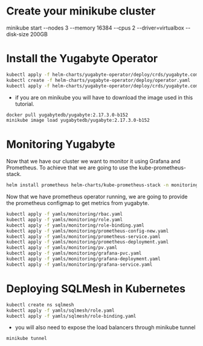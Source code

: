 # Create your minikube cluster
minikube start --nodes 3 --memory 16384 --cpus 2 --driver=virtualbox --disk-size 200GB 

# Install the Yugabyte Operator
```sh
kubectl apply -f helm-charts/yugabyte-operator/deploy/crds/yugabyte.com_ybclusters_crd_v1.yaml
kubectl create -f helm-charts/yugabyte-operator/deploy/operator.yaml
kubectl apply -f helm-charts/yugabyte-operator/deploy/crds/yugabyte.com_v1alpha1_ybcluster_full_cr.yaml
```
- if you are on minikube you will have to download the image used in this tutorial.

```sh
docker pull yugabytedb/yugabyte:2.17.3.0-b152
minikube image load yugabytedb/yugabyte:2.17.3.0-b152
```

# Monitoring Yugabyte
Now that we have our cluster we want to monitor it using Grafana and Prometheus. To achieve that we are going to use the kube-prometheus-stack.
```sh
helm install prometheus helm-charts/kube-prometheus-stack -n monitoring --create-namespace
```
Now that we have prometheus operator running, we are going to provide the prometheus configmap to get metrics from yugabyte.
```sh
kubectl apply -f yamls/monitoring/rbac.yaml
kubectl apply -f yamls/monitoring/role.yaml
kubectl apply -f yamls/monitoring/role-binding.yaml
kubectl apply -f yamls/monitoring/prometheus-config-new.yaml
kubectl apply -f yamls/monitoring/prometheus-service.yaml
kubectl apply -f yamls/monitoring/prometheus-deployment.yaml
kubectl apply -f yamls/monitoring/pv.yaml
kubectl apply -f yamls/monitoring/grafana-pvc.yaml
kubectl apply -f yamls/monitoring/grafana-deployment.yaml
kubectl apply -f yamls/monitoring/grafana-service.yaml
```

# Deploying SQLMesh in Kubernetes
```sh
kubectl create ns sqlmesh
kubectl apply -f yamls/sqlmesh/role.yaml
kubectl apply -f yamls/sqlmesh/role-binding.yaml
```

- you will also need to expose the load balancers through minikube tunnel
```sh
minikube tunnel
```